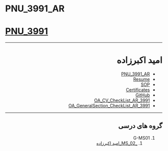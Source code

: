 # PNU_3991_AR
# [PNU_3991](https://github.com/AliRazavi-edu/PNU_3991#TOC)

<div dir="rtl">
     
---------

# امید اکبرزاده
- [PNU_3991_AR]()
- [Resume]() 
- [SOP]()
- [Certificates]()
- [GitHub]()
- [OA_CV_CheckList_AR_3991]()
- [OA_GeneralSection_CheckList_AR_3991]()

--------------
## گروه های درسی
 
1. G-MS01
    1. [_MS_02_اميد اكبرزاده](https://github.com/AliRazaviedu/PNU_3991/tree/master/_MSc/Seminar/1115029_02/02_%D8%A7%D9%85%D9%8A%D8%AF%20%D8%A7%D9%83%D8%A8%D8%B1%D8%B2%D8%A7%D8%AF%D9%87)
